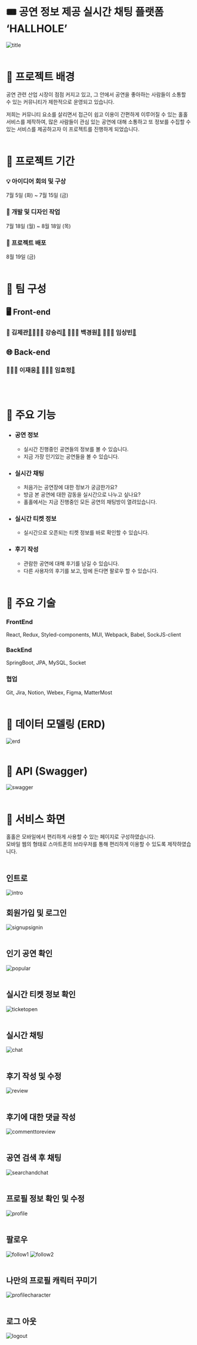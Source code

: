 # 🎟️ 공연 정보 제공 실시간 채팅 플랫폼 ‘HALLHOLE’

![title](https://user-images.githubusercontent.com/45917378/196049369-e9219083-2799-4b05-8555-e019cc66641f.png)
</br>
</br>

# 💬 프로젝트 배경

공연 관련 산업 시장이 점점 커지고 있고, 그 안에서 공연을 좋아하는 사람들이 소통할 수 있는 커뮤니티가 제한적으로 운영되고 있습니다.

저희는 커뮤니티 요소를 살리면서 접근이 쉽고 이용이 간편하게 이루어질 수 있는 홀홀 서비스를 제작하여, 많은 사람들이 관심 있는 공연에 대해 소통하고 또 정보를 수집할 수 있는 서비스를 제공하고자 이 프로젝트를 진행하게 되었습니다.
</br>
</br>

# 💬 프로젝트 기간

### 💡 **아이디어 회의 및 구상**

7월 5일 (화) ~ 7월 15일 (금)

### 🎨 **개발 및 디자인 작업**

7월 18일 (월) ~ 8월 18일 (목)

### 🛐 프로젝트 배포

8월 19일 (금)
</br>
</br>

# 👥 팀 구성

## 🖥️ Front-end

### 👑 김제관[🔗](https://github.com/jekwan)👨🏻‍💻 강승리[🔗](https://github.com/cheecrma) 👩🏻‍💻 백경원[🔗](https://github.com/wynne-baek) 👨🏻‍💻 **임상빈**[🔗](https://github.com/Binzify)

## 🌐 Back-end

### 👨🏻‍💻 이재웅[🔗](https://github.com/QuiD-0) **👩🏻‍💻 임효정**[🔗](https://github.com/leemyo)

</br>
</br>

# 💬 주요 기능

- ### **공연 정보**

  - 실시간 진행중인 공연들의 정보를 볼 수 있습니다.
  - 지금 가장 인기있는 공연들을 볼 수 있습니다.

- ### **실시간 채팅**

  - 처음가는 공연장에 대한 정보가 궁금한가요?
  - 방금 본 공연에 대한 감동을 실시간으로 나누고 싶나요?
  - 홀홀에서는 지금 진행중인 모든 공연의 채팅방이 열려있습니다.

- ### **실시간 티켓 정보**

  - 실시간으로 오픈되는 티켓 정보를 바로 확인할 수 있습니다.

- ### **후기 작성**
  - 관람한 공연에 대해 후기를 남길 수 있습니다.
  - 다른 사용자의 후기를 보고, 맘에 든다면 팔로우 할 수 있습니다.
    </br>
    </br>

# 💬 주요 기술

### **FrontEnd**

React, Redux, Styled-components, MUI, Webpack, Babel, SockJS-client

### **BackEnd**

SpringBoot, JPA, MySQL, Socket

### **협업**

Git, Jira, Notion, Webex, Figma, MatterMost
</br>
</br>

# 💬 데이터 모델링 (ERD)

![erd](https://user-images.githubusercontent.com/45917378/196051507-caa122dc-1c2a-4e45-9ddc-9ca291778548.png)
</br>
</br>

# 💬 API (Swagger)

![swagger](https://user-images.githubusercontent.com/45917378/196051529-9dd8e09a-8bb6-4a8c-b104-1174acd754b8.png)
</br>
</br>

# 💬 서비스 화면

홀홀은 모바일에서 편리하게 사용할 수 있는 페이지로 구성하였습니다.  
모바일 웹의 형태로 스마트폰의 브라우저를 통해 편리하게 이용할 수 있도록 제작하였습니다.
</br>
</br>

## **인트로**

![intro](https://user-images.githubusercontent.com/45917378/196051926-c6bf8e2d-cf66-4c9c-b784-1eb7a75ccf54.gif)

## **회원가입 및 로그인**

![signupsignin](https://user-images.githubusercontent.com/45917378/196051988-8fc694fd-0653-4360-b08b-f06facd7708e.gif)
</br>
</br>

## **인기 공연 확인**

![popular](https://user-images.githubusercontent.com/45917378/196052020-bddbd6ca-7d97-48bf-be26-7afce71a0c28.gif)
</br>
</br>

## **실시간 티켓 정보 확인**

![ticketopen](https://user-images.githubusercontent.com/45917378/196052056-53adbcdf-4467-4be9-9c76-c1469d3ebf15.gif)
</br>
</br>

## **실시간 채팅**

![chat](https://user-images.githubusercontent.com/45917378/196052075-19d150c3-7bde-4ce2-bb1a-03a19523c2d4.gif)
</br>
</br>

## **후기 작성 및 수정**

![review](https://user-images.githubusercontent.com/45917378/196052161-b7c578b8-1977-4a28-98cc-7492f9d4c777.gif)
</br>
</br>

## **후기에 대한 댓글 작성**

![commenttoreview](https://user-images.githubusercontent.com/45917378/196052211-6dca427a-fa83-4a62-b2f3-a59a2ca831ed.gif)
</br>
</br>

## **공연 검색 후 채팅**

![searchandchat](https://user-images.githubusercontent.com/45917378/196052105-79fab377-caad-4ff4-873e-76cf05705ae5.gif)
</br>
</br>

## **프로필 정보 확인 및 수정**

![profile](https://user-images.githubusercontent.com/45917378/196052238-eb905ed7-92ca-48a8-94de-954a46c9c660.gif)
</br>
</br>

## **팔로우**

![follow1](https://user-images.githubusercontent.com/45917378/196052278-675b5859-3ca3-43a8-8a4b-2cee259849cc.gif)
![follow2](https://user-images.githubusercontent.com/45917378/196052366-282c0baf-8052-490c-904c-8cc98fc1e98a.gif)
</br>
</br>

## **나만의 프로필 캐릭터 꾸미기**

![profilecharacter](https://user-images.githubusercontent.com/45917378/196052333-ca8b6a2a-9754-47ad-93c9-1755de78815b.gif)
</br>
</br>

## **로그 아웃**

![logout](https://user-images.githubusercontent.com/45917378/196052378-46be2a4d-a6b5-4a88-bb59-0fe55045cfb3.gif)
</br>
</br>
